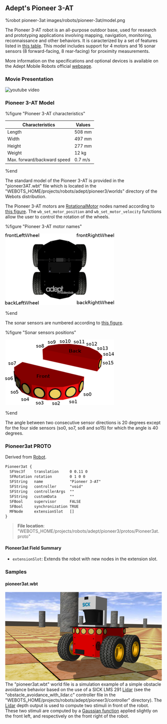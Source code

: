 ## Adept's Pioneer 3-AT

%robot pioneer-3at images/robots/pioneer-3at/model.png

The Pioneer 3-AT robot is an all-purpose outdoor base, used for research and prototyping applications involving mapping, navigation, monitoring, reconnaissance and other behaviors.
It is caracterized by a set of features listed in [this table](#pioneer-3-at-characteristics).
This model includes support for 4 motors and 16 sonar sensors (8 forward-facing, 8 rear-facing) for proximity measurements.

More information on the specifications and optional devices is available on the Adept Mobile Robots official [webpage](http://www.mobilerobots.com/ResearchRobots/ResearchRobots/P3AT.aspx).

### Movie Presentation

![youtube video](https://www.youtube.com/watch?v=x52vlsr8Ic0)

### Pioneer 3-AT Model

%figure "Pioneer 3-AT characteristics"

| Characteristics             | Values       |
| --------------------------- | ------------ |
| Length                      | 508 mm       |
| Width                       | 497 mm       |
| Height                      | 277 mm       |
| Weight                      | 12 kg        |
| Max. forward/backward speed | 0.7 m/s      |

%end

The standard model of the Pioneer 3-AT is provided in the "pioneer3AT.wbt" file which is located in the "WEBOTS\_HOME/projects/robots/adept/pioneer3/worlds" directory of the Webots distribution.

The Pioneer 3-AT motors are [RotationalMotor](../reference/rotationalmotor.md) nodes named according to [this figure](#pioneer-3-at-motor-names).
The `wb_set_motor_position` and `wb_set_motor_velocity` functions allow the user to control the rotation of the wheels.

%figure "Pioneer 3-AT motor names"

![pioneer3at_wheels.png](images/robots/pioneer-3at/wheels.png)

%end

The sonar sensors are numbered according to [this figure](#sonar-sensors-positions).

%figure "Sonar sensors positions"

![pioneer3at_sonars.png](images/robots/pioneer-3at/sonars.png)

%end

The angle between two consecutive sensor directions is 20 degrees except for the four side sensors (so0, so7, so8 and so15) for which the angle is 40 degrees.

### Pioneer3at PROTO

Derived from [Robot](../reference/robot.md).

```
Pioneer3at {
  SFVec3f    translation     0 0.11 0
  SFRotation rotation        0 1 0 0
  SFString   name            "Pioneer 3-AT"
  SFString   controller      "void"
  SFString   controllerArgs  ""
  SFString   customData      ""
  SFBool     supervisor      FALSE
  SFBool     synchronization TRUE
  MFNode     extensionSlot   []
}
```

> **File location**: "WEBOTS\_HOME/projects/robots/adept/pioneer3/protos/Pioneer3at.proto"

#### Pioneer3at Field Summary

- `extensionSlot`: Extends the robot with new nodes in the extension slot.

### Samples

#### pioneer3at.wbt

![pioneer3at_avoidance.png](images/robots/pioneer-3at/pioneer3at_avoidance.wbt.png) The "pioneer3at.wbt" world file is a simulation example of a simple obstacle avoidance behavior based on the use of a SICK LMS 291 [Lidar](../reference/lidar.md) (see the "obstacle\_avoidance\_with\_lidar.c" controller file in the "WEBOTS\_HOME/projects/robots/adept/pioneer3/controller" directory).
The [Lidar](../reference/lidar.md) depth output is used to compute two stimuli in front of the robot.
These two stimuli are computed by a [Gaussian function](https://en.wikipedia.org/wiki/Gaussian_function) applied slightly on the front left, and respectively on the front right of the robot.
